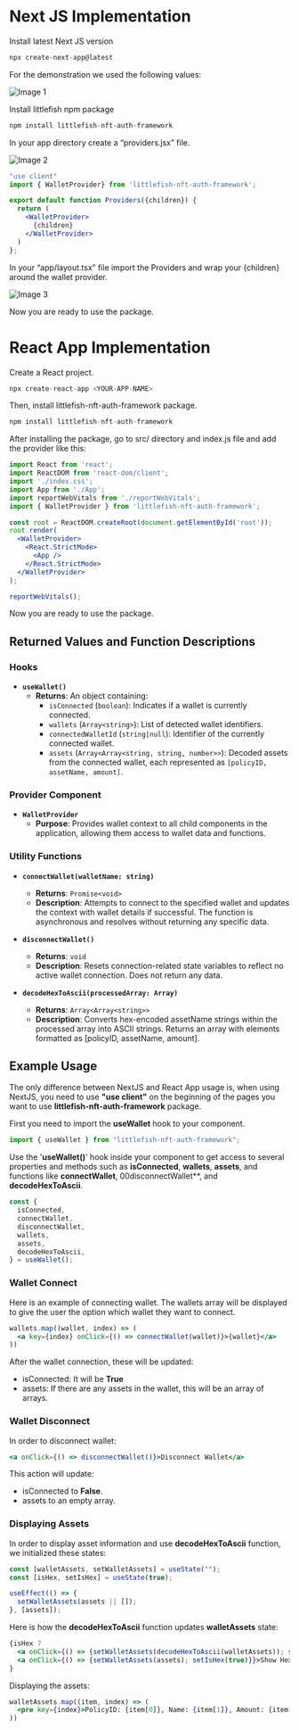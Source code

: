 # Next JS Implementation

Install latest Next JS version

```jsx
npx create-next-app@latest
```

For the demonstration we used the following values:

![Image 1](public/image1.png)


Install littlefish npm package

```jsx
npm install littlefish-nft-auth-framework
```

In your app directory create a “providers.jsx” file.

![Image 2](public/image2.png)


```jsx
"use client"
import { WalletProvider} from 'littlefish-nft-auth-framework';

export default function Providers({children}) {
  return (
    <WalletProvider>
      {children}
    </WalletProvider>
  )
};
```

In your “app/layout.tsx” file import the Providers and wrap your {children} around the wallet provider.

![Image 3](public/image3.png)


Now you are ready to use the package.

# React App Implementation

Create a React project.

```jsx
npx create-react-app <YOUR-APP-NAME>
```

Then, install littlefish-nft-auth-framework package.

```jsx
npm install littlefish-nft-auth-framework
```

After installing the package, go to src/ directory and index.js file and add the provider like this:

```jsx
import React from 'react';
import ReactDOM from 'react-dom/client';
import './index.css';
import App from './App';
import reportWebVitals from './reportWebVitals';
import { WalletProvider } from 'littlefish-nft-auth-framework';

const root = ReactDOM.createRoot(document.getElementById('root'));
root.render(
  <WalletProvider>
    <React.StrictMode>
      <App />
    </React.StrictMode>
  </WalletProvider>
);

reportWebVitals();

```

Now you are ready to use the package.

## Returned Values and Function Descriptions

### Hooks

- **`useWallet()`**
  - **Returns**: An object containing:
    - `isConnected` (`boolean`): Indicates if a wallet is currently connected.
    - `wallets` (`Array<string>`): List of detected wallet identifiers.
    - `connectedWalletId` (`string|null`): Identifier of the currently connected wallet.
    - `assets` (`Array<Array<string, string, number>>`): Decoded assets from the connected wallet, each represented as `[policyID, assetName, amount]`.

### Provider Component

- **`WalletProvider`**
  - **Purpose**: Provides wallet context to all child components in the application, allowing them access to wallet data and functions.

### Utility Functions

- **`connectWallet(walletName: string)`**
  - **Returns**: `Promise<void>`
  - **Description**: Attempts to connect to the specified wallet and updates the context with wallet details if successful. The function is asynchronous and resolves without returning any specific data.

- **`disconnectWallet()`**
  - **Returns**: `void`
  - **Description**: Resets connection-related state variables to reflect no active wallet connection. Does not return any data.

- **`decodeHexToAscii(processedArray: Array)`**
  - **Returns**: `Array<Array<string>>`
  - **Description**: Converts hex-encoded assetName strings within the processed array into ASCII strings. Returns an array with elements formatted as [policyID, assetName, amount].




## Example Usage

The only difference between NextJS and React App usage is, when using NextJS, you need to use **"use client"** on the beginning of the pages you want to use **littlefish-nft-auth-framework** package.

First you need to import the **useWallet** hook to your component.

```jsx
import { useWallet } from "littlefish-nft-auth-framework";
```

Use the '**useWallet()**' hook inside your component to get access to several properties and methods such as **isConnected**, **wallets**, **assets**, and functions like **connectWallet**, 00disconnectWallet**, and **decodeHexToAscii**.
```jsx
const {
  isConnected,
  connectWallet,
  disconnectWallet,
  wallets,
  assets,
  decodeHexToAscii,
} = useWallet();
```

### Wallet Connect

Here is an example of connecting wallet. The wallets array will be displayed to give the user the option which wallet they want to connect.
```jsx
wallets.map((wallet, index) => (
  <a key={index} onClick={() => connectWallet(wallet)}>{wallet}</a>
))

```

After the wallet connection, these will be updated:
- isConnected: It will be **True**
- assets: If there are any assets in the wallet, this will be an array of arrays.

### Wallet Disconnect
In order to disconnect wallet:

```jsx
<a onClick={() => disconnectWallet()}>Disconnect Wallet</a>
```
This action will update:
- isConnected to **False**.
- assets to an empty array.

### Displaying Assets

In order to display asset information and use **decodeHexToAscii** function, we initialized these states:
```jsx
const [walletAssets, setWalletAssets] = useState("");
const [isHex, setIsHex] = useState(true);

useEffect(() => {
  setWalletAssets(assets || []);
}, [assets]);
```

Here is how the **decodeHexToAscii** function updates **walletAssets** state:
```jsx
{isHex ? 
  <a onClick={() => {setWalletAssets(decodeHexToAscii(walletAssets)); setIsHex(false)}}>Decode Hex to Ascii</a> : 
  <a onClick={() => {setWalletAssets(assets); setIsHex(true)}}>Show Hex</a>
}

```

Displaying the assets:
```jsx
walletAssets.map((item, index) => (
  <pre key={index}>PolicyID: {item[0]}, Name: {item[1]}, Amount: {item[2]}</pre>
))

```